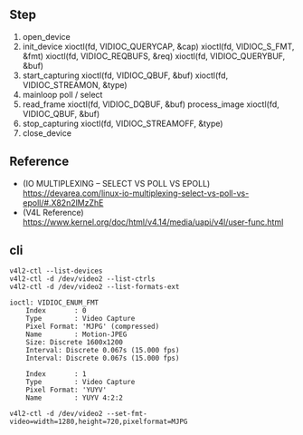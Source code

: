 ## Step
1. open_device
2. init_device
    xioctl(fd, VIDIOC_QUERYCAP, &cap)
    xioctl(fd, VIDIOC_S_FMT, &fmt)
    xioctl(fd, VIDIOC_REQBUFS, &req)
    xioctl(fd, VIDIOC_QUERYBUF, &buf)
3. start_capturing
    xioctl(fd, VIDIOC_QBUF, &buf)
    xioctl(fd, VIDIOC_STREAMON, &type)
4. mainloop
    poll / select
5. read_frame
    xioctl(fd, VIDIOC_DQBUF, &buf)
    process_image
    xioctl(fd, VIDIOC_QBUF, &buf)
6. stop_capturing
    xioctl(fd, VIDIOC_STREAMOFF, &type)
7. close_device

## Reference
- (IO MULTIPLEXING – SELECT VS POLL VS EPOLL) https://devarea.com/linux-io-multiplexing-select-vs-poll-vs-epoll/#.X82n2lMzZhE
- (V4L Reference) https://www.kernel.org/doc/html/v4.14/media/uapi/v4l/user-func.html

## cli

    v4l2-ctl --list-devices
    v4l2-ctl -d /dev/video2 --list-ctrls
    v4l2-ctl -d /dev/video2 --list-formats-ext 

    ioctl: VIDIOC_ENUM_FMT
        Index       : 0
        Type        : Video Capture
        Pixel Format: 'MJPG' (compressed)
        Name        : Motion-JPEG
        Size: Discrete 1600x1200
        Interval: Discrete 0.067s (15.000 fps)
        Interval: Discrete 0.067s (15.000 fps)
    
        Index       : 1
        Type        : Video Capture
        Pixel Format: 'YUYV'
        Name        : YUYV 4:2:2

    v4l2-ctl -d /dev/video2 --set-fmt-video=width=1280,height=720,pixelformat=MJPG